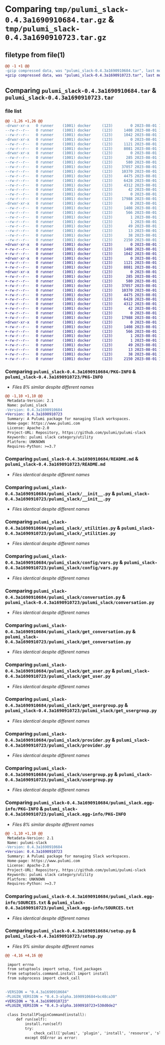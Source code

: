 # Comparing `tmp/pulumi_slack-0.4.3a1690910684.tar.gz` & `tmp/pulumi_slack-0.4.3a1690910723.tar.gz`

## filetype from file(1)

```diff
@@ -1 +1 @@
-gzip compressed data, was "pulumi_slack-0.4.3a1690910684.tar", last modified: Tue Aug  1 17:28:43 2023, max compression
+gzip compressed data, was "pulumi_slack-0.4.3a1690910723.tar", last modified: Tue Aug  1 17:29:18 2023, max compression
```

## Comparing `pulumi_slack-0.4.3a1690910684.tar` & `pulumi_slack-0.4.3a1690910723.tar`

### file list

```diff
@@ -1,26 +1,26 @@
-drwxr-xr-x   0 runner    (1001) docker     (123)        0 2023-08-01 17:28:43.059339 pulumi_slack-0.4.3a1690910684/
--rw-r--r--   0 runner    (1001) docker     (123)     1408 2023-08-01 17:28:43.059339 pulumi_slack-0.4.3a1690910684/PKG-INFO
--rw-r--r--   0 runner    (1001) docker     (123)     1042 2023-08-01 17:28:42.000000 pulumi_slack-0.4.3a1690910684/README.md
-drwxr-xr-x   0 runner    (1001) docker     (123)        0 2023-08-01 17:28:43.059339 pulumi_slack-0.4.3a1690910684/pulumi_slack/
--rw-r--r--   0 runner    (1001) docker     (123)     1121 2023-08-01 17:28:42.000000 pulumi_slack-0.4.3a1690910684/pulumi_slack/__init__.py
--rw-r--r--   0 runner    (1001) docker     (123)     8081 2023-08-01 17:28:42.000000 pulumi_slack-0.4.3a1690910684/pulumi_slack/_utilities.py
-drwxr-xr-x   0 runner    (1001) docker     (123)        0 2023-08-01 17:28:43.059339 pulumi_slack-0.4.3a1690910684/pulumi_slack/config/
--rw-r--r--   0 runner    (1001) docker     (123)      285 2023-08-01 17:28:42.000000 pulumi_slack-0.4.3a1690910684/pulumi_slack/config/__init__.py
--rw-r--r--   0 runner    (1001) docker     (123)      580 2023-08-01 17:28:42.000000 pulumi_slack-0.4.3a1690910684/pulumi_slack/config/vars.py
--rw-r--r--   0 runner    (1001) docker     (123)    37057 2023-08-01 17:28:42.000000 pulumi_slack-0.4.3a1690910684/pulumi_slack/conversation.py
--rw-r--r--   0 runner    (1001) docker     (123)    10370 2023-08-01 17:28:42.000000 pulumi_slack-0.4.3a1690910684/pulumi_slack/get_conversation.py
--rw-r--r--   0 runner    (1001) docker     (123)     4475 2023-08-01 17:28:42.000000 pulumi_slack-0.4.3a1690910684/pulumi_slack/get_user.py
--rw-r--r--   0 runner    (1001) docker     (123)     6428 2023-08-01 17:28:42.000000 pulumi_slack-0.4.3a1690910684/pulumi_slack/get_usergroup.py
--rw-r--r--   0 runner    (1001) docker     (123)     4312 2023-08-01 17:28:42.000000 pulumi_slack-0.4.3a1690910684/pulumi_slack/provider.py
--rw-r--r--   0 runner    (1001) docker     (123)       42 2023-08-01 17:28:42.000000 pulumi_slack-0.4.3a1690910684/pulumi_slack/pulumi-plugin.json
--rw-r--r--   0 runner    (1001) docker     (123)        0 2023-08-01 17:28:42.000000 pulumi_slack-0.4.3a1690910684/pulumi_slack/py.typed
--rw-r--r--   0 runner    (1001) docker     (123)    17988 2023-08-01 17:28:42.000000 pulumi_slack-0.4.3a1690910684/pulumi_slack/usergroup.py
-drwxr-xr-x   0 runner    (1001) docker     (123)        0 2023-08-01 17:28:43.059339 pulumi_slack-0.4.3a1690910684/pulumi_slack.egg-info/
--rw-r--r--   0 runner    (1001) docker     (123)     1408 2023-08-01 17:28:43.000000 pulumi_slack-0.4.3a1690910684/pulumi_slack.egg-info/PKG-INFO
--rw-r--r--   0 runner    (1001) docker     (123)      566 2023-08-01 17:28:43.000000 pulumi_slack-0.4.3a1690910684/pulumi_slack.egg-info/SOURCES.txt
--rw-r--r--   0 runner    (1001) docker     (123)        1 2023-08-01 17:28:43.000000 pulumi_slack-0.4.3a1690910684/pulumi_slack.egg-info/dependency_links.txt
--rw-r--r--   0 runner    (1001) docker     (123)        1 2023-08-01 17:28:43.000000 pulumi_slack-0.4.3a1690910684/pulumi_slack.egg-info/not-zip-safe
--rw-r--r--   0 runner    (1001) docker     (123)       49 2023-08-01 17:28:43.000000 pulumi_slack-0.4.3a1690910684/pulumi_slack.egg-info/requires.txt
--rw-r--r--   0 runner    (1001) docker     (123)       13 2023-08-01 17:28:43.000000 pulumi_slack-0.4.3a1690910684/pulumi_slack.egg-info/top_level.txt
--rw-r--r--   0 runner    (1001) docker     (123)       38 2023-08-01 17:28:43.059339 pulumi_slack-0.4.3a1690910684/setup.cfg
--rw-r--r--   0 runner    (1001) docker     (123)     2150 2023-08-01 17:28:42.000000 pulumi_slack-0.4.3a1690910684/setup.py
+drwxr-xr-x   0 runner    (1001) docker     (123)        0 2023-08-01 17:29:18.655189 pulumi_slack-0.4.3a1690910723/
+-rw-r--r--   0 runner    (1001) docker     (123)     1408 2023-08-01 17:29:18.655189 pulumi_slack-0.4.3a1690910723/PKG-INFO
+-rw-r--r--   0 runner    (1001) docker     (123)     1042 2023-08-01 17:29:18.000000 pulumi_slack-0.4.3a1690910723/README.md
+drwxr-xr-x   0 runner    (1001) docker     (123)        0 2023-08-01 17:29:18.655189 pulumi_slack-0.4.3a1690910723/pulumi_slack/
+-rw-r--r--   0 runner    (1001) docker     (123)     1121 2023-08-01 17:29:18.000000 pulumi_slack-0.4.3a1690910723/pulumi_slack/__init__.py
+-rw-r--r--   0 runner    (1001) docker     (123)     8081 2023-08-01 17:29:18.000000 pulumi_slack-0.4.3a1690910723/pulumi_slack/_utilities.py
+drwxr-xr-x   0 runner    (1001) docker     (123)        0 2023-08-01 17:29:18.655189 pulumi_slack-0.4.3a1690910723/pulumi_slack/config/
+-rw-r--r--   0 runner    (1001) docker     (123)      285 2023-08-01 17:29:18.000000 pulumi_slack-0.4.3a1690910723/pulumi_slack/config/__init__.py
+-rw-r--r--   0 runner    (1001) docker     (123)      580 2023-08-01 17:29:18.000000 pulumi_slack-0.4.3a1690910723/pulumi_slack/config/vars.py
+-rw-r--r--   0 runner    (1001) docker     (123)    37057 2023-08-01 17:29:18.000000 pulumi_slack-0.4.3a1690910723/pulumi_slack/conversation.py
+-rw-r--r--   0 runner    (1001) docker     (123)    10370 2023-08-01 17:29:18.000000 pulumi_slack-0.4.3a1690910723/pulumi_slack/get_conversation.py
+-rw-r--r--   0 runner    (1001) docker     (123)     4475 2023-08-01 17:29:18.000000 pulumi_slack-0.4.3a1690910723/pulumi_slack/get_user.py
+-rw-r--r--   0 runner    (1001) docker     (123)     6428 2023-08-01 17:29:18.000000 pulumi_slack-0.4.3a1690910723/pulumi_slack/get_usergroup.py
+-rw-r--r--   0 runner    (1001) docker     (123)     4312 2023-08-01 17:29:18.000000 pulumi_slack-0.4.3a1690910723/pulumi_slack/provider.py
+-rw-r--r--   0 runner    (1001) docker     (123)       42 2023-08-01 17:29:18.000000 pulumi_slack-0.4.3a1690910723/pulumi_slack/pulumi-plugin.json
+-rw-r--r--   0 runner    (1001) docker     (123)        0 2023-08-01 17:29:18.000000 pulumi_slack-0.4.3a1690910723/pulumi_slack/py.typed
+-rw-r--r--   0 runner    (1001) docker     (123)    17988 2023-08-01 17:29:18.000000 pulumi_slack-0.4.3a1690910723/pulumi_slack/usergroup.py
+drwxr-xr-x   0 runner    (1001) docker     (123)        0 2023-08-01 17:29:18.655189 pulumi_slack-0.4.3a1690910723/pulumi_slack.egg-info/
+-rw-r--r--   0 runner    (1001) docker     (123)     1408 2023-08-01 17:29:18.000000 pulumi_slack-0.4.3a1690910723/pulumi_slack.egg-info/PKG-INFO
+-rw-r--r--   0 runner    (1001) docker     (123)      566 2023-08-01 17:29:18.000000 pulumi_slack-0.4.3a1690910723/pulumi_slack.egg-info/SOURCES.txt
+-rw-r--r--   0 runner    (1001) docker     (123)        1 2023-08-01 17:29:18.000000 pulumi_slack-0.4.3a1690910723/pulumi_slack.egg-info/dependency_links.txt
+-rw-r--r--   0 runner    (1001) docker     (123)        1 2023-08-01 17:29:18.000000 pulumi_slack-0.4.3a1690910723/pulumi_slack.egg-info/not-zip-safe
+-rw-r--r--   0 runner    (1001) docker     (123)       49 2023-08-01 17:29:18.000000 pulumi_slack-0.4.3a1690910723/pulumi_slack.egg-info/requires.txt
+-rw-r--r--   0 runner    (1001) docker     (123)       13 2023-08-01 17:29:18.000000 pulumi_slack-0.4.3a1690910723/pulumi_slack.egg-info/top_level.txt
+-rw-r--r--   0 runner    (1001) docker     (123)       38 2023-08-01 17:29:18.655189 pulumi_slack-0.4.3a1690910723/setup.cfg
+-rw-r--r--   0 runner    (1001) docker     (123)     2150 2023-08-01 17:29:18.000000 pulumi_slack-0.4.3a1690910723/setup.py
```

### Comparing `pulumi_slack-0.4.3a1690910684/PKG-INFO` & `pulumi_slack-0.4.3a1690910723/PKG-INFO`

 * *Files 8% similar despite different names*

```diff
@@ -1,10 +1,10 @@
 Metadata-Version: 2.1
 Name: pulumi_slack
-Version: 0.4.3a1690910684
+Version: 0.4.3a1690910723
 Summary: A Pulumi package for managing Slack workspaces.
 Home-page: https://www.pulumi.com
 License: Apache-2.0
 Project-URL: Repository, https://github.com/pulumi/pulumi-slack
 Keywords: pulumi slack category/utility
 Platform: UNKNOWN
 Requires-Python: >=3.7
```

### Comparing `pulumi_slack-0.4.3a1690910684/README.md` & `pulumi_slack-0.4.3a1690910723/README.md`

 * *Files identical despite different names*

### Comparing `pulumi_slack-0.4.3a1690910684/pulumi_slack/__init__.py` & `pulumi_slack-0.4.3a1690910723/pulumi_slack/__init__.py`

 * *Files identical despite different names*

### Comparing `pulumi_slack-0.4.3a1690910684/pulumi_slack/_utilities.py` & `pulumi_slack-0.4.3a1690910723/pulumi_slack/_utilities.py`

 * *Files identical despite different names*

### Comparing `pulumi_slack-0.4.3a1690910684/pulumi_slack/config/vars.py` & `pulumi_slack-0.4.3a1690910723/pulumi_slack/config/vars.py`

 * *Files identical despite different names*

### Comparing `pulumi_slack-0.4.3a1690910684/pulumi_slack/conversation.py` & `pulumi_slack-0.4.3a1690910723/pulumi_slack/conversation.py`

 * *Files identical despite different names*

### Comparing `pulumi_slack-0.4.3a1690910684/pulumi_slack/get_conversation.py` & `pulumi_slack-0.4.3a1690910723/pulumi_slack/get_conversation.py`

 * *Files identical despite different names*

### Comparing `pulumi_slack-0.4.3a1690910684/pulumi_slack/get_user.py` & `pulumi_slack-0.4.3a1690910723/pulumi_slack/get_user.py`

 * *Files identical despite different names*

### Comparing `pulumi_slack-0.4.3a1690910684/pulumi_slack/get_usergroup.py` & `pulumi_slack-0.4.3a1690910723/pulumi_slack/get_usergroup.py`

 * *Files identical despite different names*

### Comparing `pulumi_slack-0.4.3a1690910684/pulumi_slack/provider.py` & `pulumi_slack-0.4.3a1690910723/pulumi_slack/provider.py`

 * *Files identical despite different names*

### Comparing `pulumi_slack-0.4.3a1690910684/pulumi_slack/usergroup.py` & `pulumi_slack-0.4.3a1690910723/pulumi_slack/usergroup.py`

 * *Files identical despite different names*

### Comparing `pulumi_slack-0.4.3a1690910684/pulumi_slack.egg-info/PKG-INFO` & `pulumi_slack-0.4.3a1690910723/pulumi_slack.egg-info/PKG-INFO`

 * *Files 8% similar despite different names*

```diff
@@ -1,10 +1,10 @@
 Metadata-Version: 2.1
 Name: pulumi-slack
-Version: 0.4.3a1690910684
+Version: 0.4.3a1690910723
 Summary: A Pulumi package for managing Slack workspaces.
 Home-page: https://www.pulumi.com
 License: Apache-2.0
 Project-URL: Repository, https://github.com/pulumi/pulumi-slack
 Keywords: pulumi slack category/utility
 Platform: UNKNOWN
 Requires-Python: >=3.7
```

### Comparing `pulumi_slack-0.4.3a1690910684/pulumi_slack.egg-info/SOURCES.txt` & `pulumi_slack-0.4.3a1690910723/pulumi_slack.egg-info/SOURCES.txt`

 * *Files identical despite different names*

### Comparing `pulumi_slack-0.4.3a1690910684/setup.py` & `pulumi_slack-0.4.3a1690910723/setup.py`

 * *Files 9% similar despite different names*

```diff
@@ -4,16 +4,16 @@
 
 import errno
 from setuptools import setup, find_packages
 from setuptools.command.install import install
 from subprocess import check_call
 
 
-VERSION = "0.4.3a1690910684"
-PLUGIN_VERSION = "0.4.3-alpha.1690910684+bc48ca30"
+VERSION = "0.4.3a1690910723"
+PLUGIN_VERSION = "0.4.3-alpha.1690910723+530d0de2"
 
 class InstallPluginCommand(install):
     def run(self):
         install.run(self)
         try:
             check_call(['pulumi', 'plugin', 'install', 'resource', 'slack', PLUGIN_VERSION])
         except OSError as error:
```

